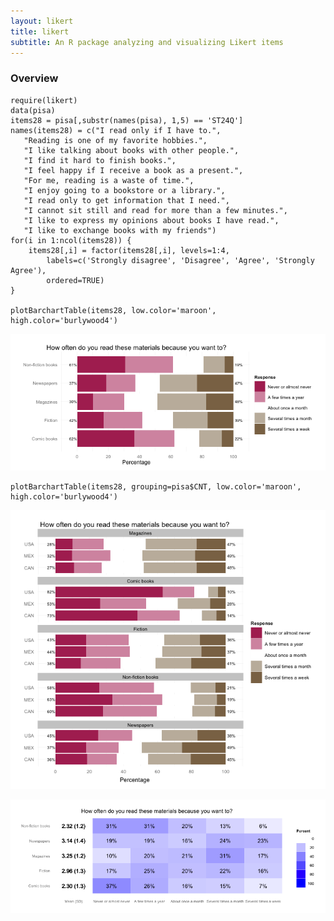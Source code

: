 ```yaml
---
layout: likert	
title: likert
subtitle: An R package analyzing and visualizing Likert items
---
```


### Overview

	require(likert)
	data(pisa)
	items28 = pisa[,substr(names(pisa), 1,5) == 'ST24Q']
	names(items28) = c("I read only if I have to.",
	   "Reading is one of my favorite hobbies.",
	   "I like talking about books with other people.",
	   "I find it hard to finish books.",
	   "I feel happy if I receive a book as a present.",
	   "For me, reading is a waste of time.",
	   "I enjoy going to a bookstore or a library.",
	   "I read only to get information that I need.",
	   "I cannot sit still and read for more than a few minutes.",
	   "I like to express my opinions about books I have read.",
	   "I like to exchange books with my friends")
	for(i in 1:ncol(items28)) {
		items28[,i] = factor(items28[,i], levels=1:4, 
			labels=c('Strongly disagree', 'Disagree', 'Agree', 'Strongly Agree'),
			ordered=TRUE)
	}

	plotBarchartTable(items28, low.color='maroon', high.color='burlywood4')

![Likert Bar Chart](PISA29BarchartTable.png)

	plotBarchartTable(items28, grouping=pisa$CNT, low.color='maroon', high.color='burlywood4')

![Likert Bar Chart Grouped by Country](PISA29BarchartTable2.png)


![Likert Heat Map](PISA29HeatmapTable.png)


